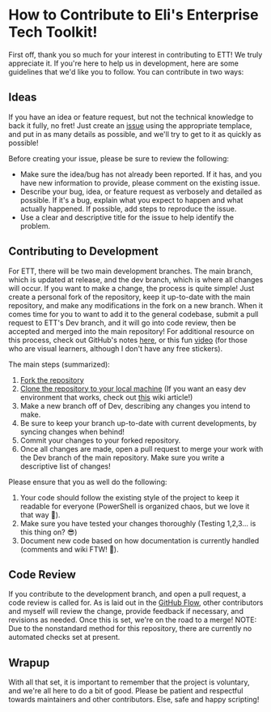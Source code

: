 # How to Contribute to Eli's Enterprise Tech Toolkit!

First off, thank you so much for your interest in contributing to ETT! We truly appreciate it. If you're here to help us in development, here are some guidelines that we'd like you to follow. You can contribute in two ways:

## Ideas

If you have an idea or feature request, but not the technical knowledge to back it fully, no fret! Just create an [issue](https://github.com/eliweitzman/EnterpriseTechTool/issues/new/choose) using the appropriate templace, and put in as many details as possible, and we'll try to get to it as quickly as possible!

Before creating your issue, please be sure to review the following:

- Make sure the idea/bug has not already been reported. If it has, and you have new information to provide, please comment on the existing issue.
- Describe your bug, idea, or feature request as verbosely and detailed as possible. If it's a bug, explain what you expect to happen and what actually happened. If possible, add steps to reproduce the issue.
- Use a clear and descriptive title for the issue to help identify the problem.

## Contributing to Development

For ETT, there will be two main development branches. The main branch, which is updated at release, and the dev branch, which is where all changes will occur. If you want to make a change, the process is quite simple! Just create a personal fork of the repository, keep it up-to-date with the main repository, and make any modifications in the fork on a new branch. When it comes time for you to want to add it to the general codebase, submit a pull request to ETT's Dev branch, and it will go into code review, then be accepted and merged into the main repository! For additional resource on this process, check out GitHub's notes [here](https://docs.github.com/en/get-started/quickstart/contributing-to-projects), or this fun [video](https://www.youtube.com/watch?v=8lGpZkjnkt4) (for those who are visual learners, although I don't have any free stickers).

The main steps (summarized):
1. [Fork the repository](https://docs.github.com/en/get-started/quickstart/fork-a-repo)
2. [Clone the repository to your local machine](https://docs.github.com/en/get-started/quickstart/fork-a-repo#cloning-your-forked-repository) (If you want an easy dev environment that works, check out [this](https://github.com/eliweitzman/EnterpriseTechTool/wiki/Optimal-Coding-Environment) wiki article!)
3. Make a new branch off of Dev, describing any changes you intend to make.
4. Be sure to keep your branch up-to-date with current developments, by syncing changes when behind!
5. Commit your changes to your forked repository.
6. Once all changes are made, open a pull request to merge your work with the Dev branch of the main repository. Make sure you write a descriptive list of changes!

Please ensure that you as well do the following:

1. Your code should follow the existing style of the project to keep it readable for everyone (PowerShell is organized chaos, but we love it that way 🥲).
2. Make sure you have tested your changes thoroughly (Testing 1,2,3... is this thing on? 😎)
3. Document new code based on how documentation is currently handled (comments and wiki FTW! 📓).

## Code Review

If you contribute to the development branch, and open a pull request, a code review is called for. As is laid out in the [GitHub Flow](https://docs.github.com/en/get-started/quickstart/github-flow#create-a-pull-request), other contributors and myself will review the change, provide feedback if necessary, and revisions as needed. Once this is set, we're on the road to a merge! NOTE: Due to the nonstandard method for this repository, there are currently no automated checks set at present.

## Wrapup

With all that set, it is important to remember that the project is voluntary, and we're all here to do a bit of good. Please be patient and respectful towards maintainers and other contributors. Else, safe and happy scripting!
